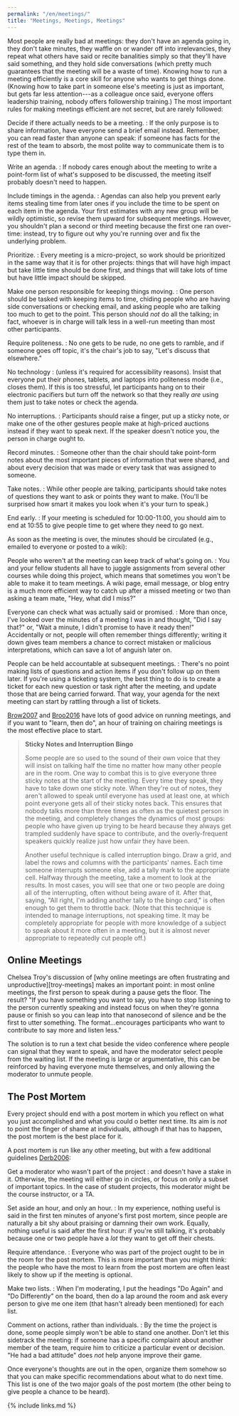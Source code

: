 ```yaml
---
permalink: "/en/meetings/"
title: "Meetings, Meetings, Meetings"
---
```


Most people are really bad at meetings: they don't have an agenda going
in, they don't take minutes, they waffle on or wander off into
irrelevancies, they repeat what others have said or recite banalities
simply so that they'll have said something, and they hold side
conversations (which pretty much guarantees that the meeting will be a
waste of time). Knowing how to run a meeting efficiently is a core skill
for anyone who wants to get things done. (Knowing how to take part in
someone else's meeting is just as important, but gets far less
attention---as a colleague once said, everyone offers leadership
training, nobody offers followership training.) The most important rules
for making meetings efficient are not secret, but are rarely followed:

Decide if there actually needs to be a meeting.
: If the only purpose is to share information, have everyone send a
  brief email instead. Remember, you can read faster than anyone can
  speak: if someone has facts for the rest of the team to absorb, the
  most polite way to communicate them is to type them in.

Write an agenda.
: If nobody cares enough about the meeting to write a point-form list
  of what's supposed to be discussed, the meeting itself probably
  doesn't need to happen.

Include timings in the agenda.
: Agendas can also help you prevent early items stealing time from
  later ones if you include the time to be spent on each item in the
  agenda. Your first estimates with any new group will be wildly
  optimistic, so revise them upward for subsequent meetings. However,
  you shouldn't plan a second or third meeting because the first one
  ran over-time: instead, try to figure out why you're running over
  and fix the underlying problem.

Prioritize.
: Every meeting is a micro-project, so work should be prioritized in
  the same way that it is for other projects: things that will have
  high impact but take little time should be done first, and things
  that will take lots of time but have little impact should be
  skipped.

Make one person responsible for keeping things moving.
: One person should be tasked with keeping items to time, chiding
  people who are having side conversations or checking email, and
  asking people who are talking too much to get to the point. This
  person should *not* do all the talking; in fact, whoever is in
  charge will talk less in a well-run meeting than most other
  participants.

Require politeness.
: No one gets to be rude, no one gets to ramble, and if someone goes
  off topic, it's the chair's job to say, "Let's discuss that
  elsewhere."

No technology
: (unless it's required for accessibility reasons). Insist that
  everyone put their phones, tablets, and laptops into politeness mode
  (i.e., closes them). If this is too stressful, let participants hang
  on to their electronic pacifiers but turn off the network so that
  they really *are* using them just to take notes or check the agenda.

No interruptions.
: Participants should raise a finger, put up a sticky note, or make
  one of the other gestures people make at high-priced auctions
  instead if they want to speak next. If the speaker doesn't notice
  you, the person in charge ought to.

Record minutes.
: Someone other than the chair should take point-form notes about the
  most important pieces of information that were shared, and about
  every decision that was made or every task that was assigned to
  someone.

Take notes.
: While other people are talking, participants should take notes of
  questions they want to ask or points they want to make. (You'll be
  surprised how smart it makes you look when it's your turn to speak.)

End early.
: If your meeting is scheduled for 10:00-11:00, you should aim to end
  at 10:55 to give people time to get where they need to go next.

As soon as the meeting is over, the minutes should be circulated (e.g.,
emailed to everyone or posted to a wiki):

People who weren't at the meeting can keep track of what's going on.
: You and your fellow students all have to juggle assignments from
  several other courses while doing this project, which means that
  sometimes you won't be able to make it to team meetings. A wiki
  page, email message, or blog entry is a much more efficient way to
  catch up after a missed meeting or two than asking a team mate,
  "Hey, what did I miss?"

Everyone can check what was actually said or promised.
: More than once, I've looked over the minutes of a meeting I was in
  and thought, "Did I say that?" or, "Wait a minute, I didn't promise
  to have it ready then!" Accidentally or not, people will often
  remember things differently; writing it down gives team members a
  chance to correct mistaken or malicious interpretations, which can
  save a lot of anguish later on.

People can be held accountable at subsequent meetings.
: There's no point making lists of questions and action items if you
  don't follow up on them later. If you're using a ticketing system,
  the best thing to do is to create a ticket for each new question or
  task right after the meeting, and update those that are being
  carried forward. That way, your agenda for the next meeting can
  start by rattling through a list of tickets.

[Brow2007](#BIB) and [Broo2016](#BIB) have lots of good advice on
running meetings, and if you want to "learn, then do", an hour of
training on chairing meetings is the most effective place to start.

> **Sticky Notes and Interruption Bingo**
> 
> Some people are so used to the sound of their own voice that they will
> insist on talking half the time no matter how many other people are in
> the room. One way to combat this is to give everyone three sticky
> notes at the start of the meeting. Every time they speak, they have to
> take down one sticky note. When they're out of notes, they aren't
> allowed to speak until everyone has used at least one, at which point
> everyone gets all of their sticky notes back. This ensures that nobody
> talks more than three times as often as the quietest person in the
> meeting, and completely changes the dynamics of most groups: people
> who have given up trying to be heard because they always get trampled
> suddenly have space to contribute, and the overly-frequent speakers
> quickly realize just how unfair they have been.
> 
> Another useful technique is called interruption bingo. Draw a grid,
> and label the rows and columns with the participants' names. Each time
> someone interrupts someone else, add a tally mark to the appropriate
> cell. Halfway through the meeting, take a moment to look at the
> results. In most cases, you will see that one or two people are doing
> all of the interrupting, often without being aware of it. After that,
> saying, "All right, I'm adding another tally to the bingo card," is
> often enough to get them to throttle back. (Note that this technique
> is intended to manage interruptions, not speaking time. It may be
> completely appropriate for people with more knowledge of a subject to
> speak about it more often in a meeting, but it is almost never
> appropriate to repeatedly cut people off.)

## Online Meetings

Chelsea Troy's discussion of [why online meetings are often
frustrating and unproductive][troy-meetings] makes an important point:
in most online meetings, the first person to speak during a pause gets
the floor. The result? "If you have something you want to say, you
have to stop listening to the person currently speaking and instead
focus on when they're gonna pause or finish so you can leap into that
nanosecond of silence and be the first to utter something. The
format...encourages participants who want to contribute to say more
and listen less."

The solution is to run a text chat beside the video conference where
people can signal that they want to speak, and have the moderator select
people from the waiting list. If the meeting is large or argumentative,
this can be reinforced by having everyone mute themselves, and only
allowing the moderator to unmute people.

## The Post Mortem

Every project should end with a post mortem in which you reflect on what
you just accomplished and what you could o better next time. Its aim is
*not* to point the finger of shame at individuals, although if that has
to happen, the post mortem is the best place for it.

A post mortem is run like any other meeting, but with a few additional
guidelines [Derb2006](#BIB):

Get a moderator who wasn't part of the project
: and doesn't have a stake in it. Otherwise, the meeting will either
  go in circles, or focus on only a subset of important topics. In the
  case of student projects, this moderator might be the course
  instructor, or a TA.

Set aside an hour, and only an hour.
: In my experience, nothing useful is said in the first ten minutes of
  anyone's first post mortem, since people are naturally a bit shy
  about praising or damning their own work. Equally, nothing useful is
  said after the first hour: if you're still talking, it's probably
  because one or two people have a *lot* they want to get off their
  chests.

Require attendance.
: Everyone who was part of the project ought to be in the room for the
  post mortem. This is more important than you might think: the people
  who have the most to learn from the post mortem are often least
  likely to show up if the meeting is optional.

Make two lists.
: When I'm moderating, I put the headings "Do Again" and "Do
  Differently" on the board, then do a lap around the room and ask
  every person to give me one item (that hasn't already been
  mentioned) for each list.

Comment on actions, rather than individuals.
: By the time the project is done, some people simply won't be able to
  stand one another. Don't let this sidetrack the meeting: if someone
  has a specific complaint about another member of the team, require
  him to criticize a particular event or decision. "He had a bad
  attitude" does *not* help anyone improve their game.

Once everyone's thoughts are out in the open, organize them somehow so
that you can make specific recommendations about what to do next time.
This list is one of the two major goals of the post mortem (the other
being to give people a chance to be heard).

{% include links.md %}
